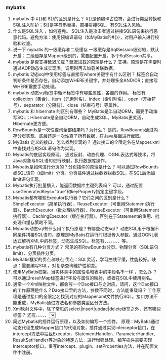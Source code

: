 ### mybatis
1.  mybatis 中 #{}和 ${}的区别是什么？
    #{}是预编译占位符，会进行类型转换和SQL注入防护；${}是字符串替换，直接拼接SQL，有SQL注入风险。
2.  什么是SQL注入 ，如何避免。
    SQL注入是攻击者通过拼接SQL语句来执行恶意代码。避免方法：使用预编译语句（如MyBatis的#{}），对用户输入进行校验和过滤。
3.  说一下 mybatis 的一级缓存和二级缓存
    一级缓存是SqlSession级别的，默认开启；二级缓存是Mapper级别的，需要配置开启，多个SqlSession共享。
4.  mybatis 是否支持延迟加载？延迟加载的原理是什么？
    支持。原理是在需要时通过AOP动态生成实现类，调用时再去加载关联数据。
5.  mybatis 动态sql中使用<where>标签与直接写where关键字有什么区别？
    <where>标签会自动判断条件是否存在，自动添加WHERE关键字，并处理多余AND/OR；直接写WHERE需要手动处理。
6.  mybatis 动态sql标签中循环标签中有哪些属性，各自的作用。
    <foreach>标签有collection（集合）、item（元素别名）、index（索引别名）、open（开始符号）、separator（分隔符）、close（结束符号）等属性。
7.  mybatis 和 hibernate 的区别有哪些？
    MyBatis是半自动ORM，需要手动编写SQL；Hibernate是全自动ORM，自动生成SQL。MyBatis更灵活，Hibernate更方便。
8.  RowBounds是一次性查询全部结果吗？为什么？
    是的。RowBounds通过内存分页实现，底层还是一次性查了所有数据，在Java层面进行截取。
9.  MyBatis 定义的接口，怎么找到实现的？
    通过接口的全限定名在Mapper.xml中查找对应的SQL语句作为实现。
10. Mybatis的底层实现原理。
    通过反射、动态代理、OGNL表达式等技术，将Java对象与SQL语句进行映射，执行数据库操作。
11. Mybatis是如何进行分页的？分页插件的原理是什么？
    可以通过RowBounds或SQL语句（如limit）分页。分页插件通过拦截器拦截SQL，在SQL后添加limit语句实现。
12. Mybatis执行批量插入，能返回数据库主键列表吗？
    可以，通过配置useGeneratedKeys="true"和keyProperty指定主键字段。
13. Mybatis都有哪些Executor执行器？它们之间的区别是什么？
    SimpleExecutor（简单执行器）、ReuseExecutor（可重用Statement执行器）、BatchExecutor（批处理执行器）、ReuseExecutor（可重用Statement执行器）、CachingExecutor（缓存执行器）。区别在于Statement的重用、批处理和缓存策略不同。
14. Mybatis动态sql有什么用？执行原理？有哪些动态sql？
    动态SQL用于根据不同条件拼接SQL语句。原理是MyBatis在运行时根据传入参数，通过OGNL表达式解析XML中的标签，动态生成SQL。标签有<if>、<choose>、<when>、<otherwise>、<foreach>、<trim>、<where>、<set>等。
15. mybatis有几种分页方式？
    常见的有RowBounds分页、物理分页（SQL语句limit）、分页插件分页。
16. MyBatis框架的优点和缺点
    优点：SQL灵活，学习曲线平缓，性能较好。缺点：需要编写SQL，对复杂查询维护性稍差。
17. 使用MyBatis框架，当实体类中的属性名和表中的字段名不一样 ，怎么办 ？
    可以通过resultMap标签进行字段与属性的映射，或者在SQL中使用别名。
18. 通常一个Xml映射文件，都会写一个Dao接口与之对应，请问，这个Dao接口的工作原理是什么？Dao接口里的方法，参数不同时，方法能重载吗？
    工作原理是通过接口的全限定名找到对应的Mapper.xml文件执行SQL。接口方法不能重载，MyBatis通过方法名和参数类型区分方法。
19. Xml映射文件中，除了常见的select|insert|updae|delete标签之外，还有哪些标签？
    还有<resultMap>、<sql>、<insert>、<update>、<delete>、<select>、<if>、<choose>、<when>、<otherwise>、<foreach>、<trim>、<where>、<set>等。
20. 简述Mybatis的插件运行原理，以及如何编写一个插件。
    原理：MyBatis通过动态代理生成Mapper接口的代理对象，插件通过实现Interceptor接口，在intercept方法中拦截Executor、StatementHandler、ParameterHandler、ResultSetHandler等对象的特定方法，进行增强处理。编写插件需要实现Interceptor接口，重写intercept、plugin、setProperties方法，并在配置文件中注册。